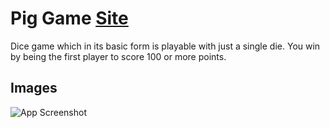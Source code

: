 
# Pig Game  [Site](https://bit.ly/3DQ4xzn)

Dice game which in its basic form is playable with just a single die.
 You win by being the first player to score 100 or more points.


## Images

![App Screenshot](https://i.imgur.com/qGpcimC.png)

